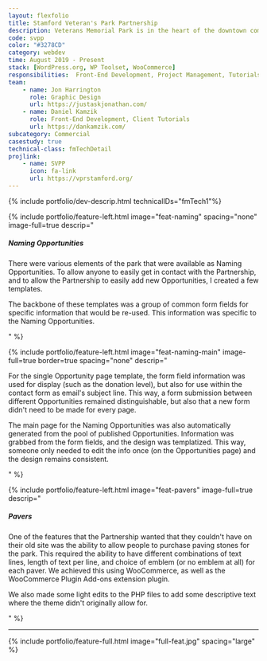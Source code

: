 ```yaml
---
layout: flexfolio
title: Stamford Veteran's Park Partnership
description: Veterans Memorial Park is in the heart of the downtown commercial district in Stamford, Connecticut. In November 2019, the first of three phases of the park’s renovation was completed and celebrated on Veterans Day. To coincide with this occasion, the Partnership wanted a fresh website that could do more than just help spread the word about the site.
code: svpp
color: "#3278CD"
category: webdev
time: August 2019 - Present
stack: [WordPress.org, WP Toolset, WooCommerce]
responsibilities:  Front-End Development, Project Management, Tutorials, Server Management
team:
    - name: Jon Harrington
      role: Graphic Design
      url: https://justaskjonathan.com/
    - name: Daniel Kamzik
      role: Front-End Development, Client Tutorials
      url: https://dankamzik.com/
subcategory: Commercial
casestudy: true
technical-class: fmTechDetail
projlink:
    - name: SVPP
      icon: fa-link
      url: https://vprstamford.org/
---
```


{% include portfolio/dev-descrip.html
    technicalIDs="fmTech1"%}

<div class="row">
<div class="col-12">

{% include portfolio/feature-left.html
    image="feat-naming"
    spacing="none"
    image-full=true
    descrip="<div>
        <h5>Naming Opportunities</h5>
        <p>There were various elements of the park that were available as Naming Opportunities. To allow anyone to easily get in contact with the Partnership, and to allow the Partnership to easily add new Opportunities, I created a few templates.</p>
        <p>The backbone of these templates was a group of common form fields for specific information that would be re-used. This information was specific to the Naming Opportunities.</p>
    </div>" %}

{% include portfolio/feature-left.html
    image="feat-naming-main"
    image-full=true
    border=true
    spacing="none"
    descrip="<div>
        <p>For the single Opportunity page template, the form field information was used for display (such as the donation level), but also for use within the contact form as email's subject line. This way, a form submission between different Opportunities remained distinguishable, but also that a new form didn't need to be made for every page.</p>
        <p>The main page for the Naming Opportunities was also automatically generated from the pool of published Opportunities. Information was grabbed from the form fields, and the design was templatized. This way, someone only needed to edit the info once (on the Opportunities page) and the design remains consistent.</p>
    </div>" %}

{% include portfolio/feature-left.html
    image="feat-pavers"
    image-full=true
    descrip="<div>
        <h5>Pavers</h5>
        <p>One of the features that the Partnership wanted that they couldn't have on their old site was the ability to allow people to purchase paving stones for the park. This required the ability to have different combinations of text lines, length of text per line, and choice of emblem (or no emblem at all) for each paver. We achieved this using WooCommerce, as well as the WooCommerce Plugin Add-ons extension plugin.</p>
        <p>We also made some light edits to the PHP files to add some descriptive text where the theme didn't originally allow for.</p>
    </div>" %}

<div class="row"><hr class="thick feature-padding"/></div>

{% include portfolio/feature-full.html
    image="full-feat.jpg"
    spacing="large" %}